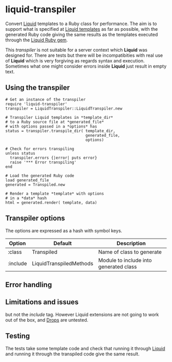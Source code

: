 # liquid-transpiler
Convert [Liquid](https://shopify.github.io/liquid/) templates to a Ruby class for performance.
The aim is to support what is specified at
[Liquid templates](https://shopify.github.io/liquid/tags/template/)
as far as possible, with the generated Ruby code giving the
same results as the templates executed through
the [Liquid Ruby gem](https://rubygems.org/gems/liquid/).

This *transpiler* is not suitable for a server context
which **Liquid** was
designed for. There are tests but there will be 
incompatibities with real use of **Liquid** which is
very forgiving as regards syntax and execution. Sometimes
what one might consider errors inside **Liquid** 
just result in empty text.

## Using the transpiler
```
# Get an instance of the transpiler
require 'liquid-transpiler'
transpiler = LiquidTranspiler::LiquidTranspiler.new

# Transpiler Liquid templates in *template_dir*
# to a Ruby source file at *generated_file* 
# with options passed in a *options* has
status = transpiler.transpile_dir( template_dir, 
                                   generated_file,
                                   options)
                                  
# Check for errors transpiling          
unless status        
  transpiler.errors {|error| puts error}
  raise '*** Error transpiling'
end

# Load the generated Ruby code
load generated_file
generated = Transpiled.new

# Render a template *template* with options
# in a *data* hash
html = generated.render( template, data)
```

## Transpiler options
The options are expressed as a hash with symbol
keys.

|Option|Default|Description|
|-|-|-|
|:class|Transpiled|Name of class to generate|
|:include|LiquidTranspiledMethods|Module to include into generated class|

## Error handling

## Limitations and issues

but not the *include* tag. However Liquid extensions are
not going to work out of the box, and 
[Drops](https://github.com/Shopify/liquid/wiki/Introduction-to-Drops)
are untested.

## Testing
The tests take some template code and check that running it through
[Liquid](https://shopify.github.io/liquid/) and running it
through the transpiled code give the same result.  
